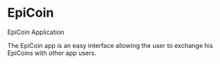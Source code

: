 # EpiCoin
EpiCoin Application

The EpiCoin app is an easy interface allowing the user to exchange his EpiCoins with other app users.
